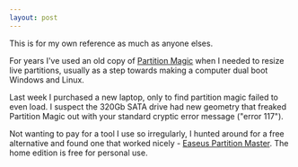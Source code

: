 ```yaml
---
layout: post
---
```

This is for my own reference as much as anyone elses.

For years I've used an old copy of [Partition
Magic](http://www.symantec.com/norton/partitionmagic) when I needed to resize
live partitions, usually as a step towards making a computer dual boot Windows
and Linux.

Last week I purchased a new laptop, only to find partition magic failed to even
load. I suspect the 320Gb SATA drive had new geometry that freaked Partition
Magic out with your standard cryptic error message ("error 117").

Not wanting to pay for a tool I use so irregularly, I hunted around for a free
alternative and found one that worked nicely - [Easeus Partition
Master](http://www.partition-tool.com/). The home edition is free for personal
use.
